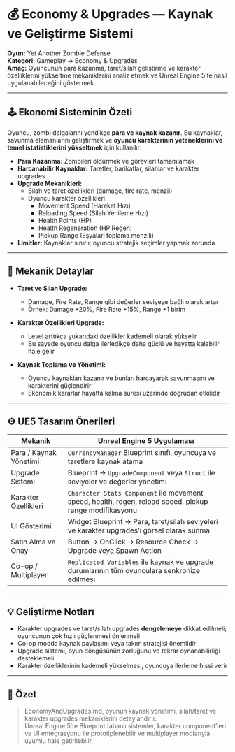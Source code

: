 # 💰 Economy & Upgrades — Kaynak ve Geliştirme Sistemi

**Oyun:** Yet Another Zombie Defense  
**Kategori:** Gameplay → Economy & Upgrades  
**Amaç:** Oyuncunun para kazanma, taret/silah geliştirme ve karakter özelliklerini yükseltme mekaniklerini analiz etmek ve Unreal Engine 5’te nasıl uygulanabileceğini göstermek.

---

## 🕹️ Ekonomi Sisteminin Özeti

Oyuncu, zombi dalgalarını yendikçe **para ve kaynak kazanır**. Bu kaynaklar, savunma elemanlarını geliştirmek ve **oyuncu karakterinin yeteneklerini ve temel istatistiklerini yükseltmek** için kullanılır:

- **Para Kazanma:** Zombileri öldürmek ve görevleri tamamlamak  
- **Harcanabilir Kaynaklar:** Taretler, barikatlar, silahlar ve karakter upgrades  
- **Upgrade Mekanikleri:** 
  - Silah ve taret özellikleri (damage, fire rate, menzil)  
  - Oyuncu karakter özellikleri:  
    - Movement Speed (Hareket Hızı)  
    - Reloading Speed (Silah Yenileme Hızı)  
    - Health Points (HP)  
    - Health Regeneration (HP Regen)  
    - Pickup Range (Eşyaları toplama menzili)  
- **Limitler:** Kaynaklar sınırlı; oyuncu stratejik seçimler yapmak zorunda

---

## 🔄 Mekanik Detaylar

- **Taret ve Silah Upgrade:**  
  - Damage, Fire Rate, Range gibi değerler seviyeye bağlı olarak artar  
  - Örnek: Damage +20%, Fire Rate +15%, Range +1 birim  

- **Karakter Özellikleri Upgrade:**  
  - Level arttıkça yukarıdaki özellikler kademeli olarak yükselir  
  - Bu sayede oyuncu dalga ilerledikçe daha güçlü ve hayatta kalabilir hale gelir  

- **Kaynak Toplama ve Yönetimi:**  
  - Oyuncu kaynakları kazanır ve bunları harcayarak savunmasını ve karakterini güçlendirir  
  - Ekonomik kararlar hayatta kalma süresi üzerinde doğrudan etkilidir  

---

## ⚙️ UE5 Tasarım Önerileri

| Mekanik | Unreal Engine 5 Uygulaması |
|---------|---------------------------|
| Para / Kaynak Yönetimi | `CurrencyManager` Blueprint sınıfı, oyuncuya ve taretlere kaynak atama |
| Upgrade Sistemi | Blueprint → `UpgradeComponent` veya `Struct` ile seviyeler ve değerler yönetimi |
| Karakter Özellikleri | `Character Stats Component` ile movement speed, health, regen, reload speed, pickup range modifikasyonu |
| UI Gösterimi | Widget Blueprint → Para, taret/silah seviyeleri ve karakter upgrades’i görsel olarak sunma |
| Satın Alma ve Onay | Button → OnClick → Resource Check → Upgrade veya Spawn Action |
| Co-op / Multiplayer | `Replicated Variables` ile kaynak ve upgrade durumlarının tüm oyunculara senkronize edilmesi |

---

## 💡 Geliştirme Notları

- Karakter upgrades ve taret/silah upgrades **dengelemeye** dikkat edilmeli; oyuncunun çok hızlı güçlenmesi önlenmeli  
- Co-op modda kaynak paylaşımı veya takım stratejisi önemlidir  
- Upgrade sistemi, oyun döngüsünün zorluğunu ve tekrar oynanabilirliği desteklemeli  
- Karakter özelliklerinin kademeli yükselmesi, oyuncuya ilerleme hissi verir  

---

## 📌 Özet

> EconomyAndUpgrades.md, oyunun kaynak yönetimi, silah/taret ve karakter upgrades mekaniklerini detaylandırır.  
> Unreal Engine 5’te Blueprint tabanlı sistemler, karakter component’leri ve UI entegrasyonu ile prototiplenebilir ve multiplayer modlarıyla uyumlu hale getirilebilir.
